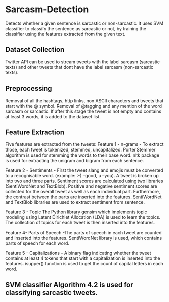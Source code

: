 # Sarcasm-Detection
Detects whether a given sentence is sarcastic or non-sarcastic. It uses SVM classifier to classify the sentence as sarcastic or
not, by training the classifier using the features extracted from the given text.

## Dataset Collection 
Twitter API can be used to stream tweets with the label sarcasm (sarcastic texts) and other tweets that dont have the label sarcasm (non-sarcastic texts). 

## Preprocessing 
Removal of all the hashtags, http links, non ASCII characters and tweets that start with the @ symbol. Removal of @tagging and any mention
of the word sarcasm or sarcastic. If after this stage the tweet is not empty and contains at least 3 words, it is added to the dataset list.

## Feature Extraction 
Five features are extracted from the tweets:
Feature 1 - n-grams - To extract those, each tweet is tokenized, stemmed, uncapitalized. Porter Stemmer algorithm is used for stemming the words to their base word. nltk package is used for extracting the unigram and bigram from each sentence.

Feature 2 - Sentiments - First the tweet slang and emojis must be converted to a recognisable word. (example: :-) –good, u –you). A tweet is broken up into two and three parts. Sentiment scores are calculated using two libraries (SentiWordNet and TextBlob). Positive and negative sentiment scores are collected for the overall tweet as well as each individual part. Furthermore, the contrast between the parts are inserted into the features. SentiWordNet and TextBlob libraries are used to extract sentiment from sentence.

Feature 3 - Topic
The Python library gensim which implements topic modeling using Latent Dirichlet Allocation (LDA) is used to learn the topics. The
collection of topics for each tweet is then inserted into the features.

Feature 4- Parts of Speech -The parts of speech in each tweet are counted and inserted into the features. SentiWordNet library is used, which contains parts of speech for each word.

Feature 5 - Capitalizations - A binary flag indicating whether the tweet contains at least 4 tokens that start with a capitalization is inserted into the features. isupper() function is used to get the count of capital letters in each word.

## SVM classifier Algorithm 4.2 is used for classifying sarcastic tweets.
